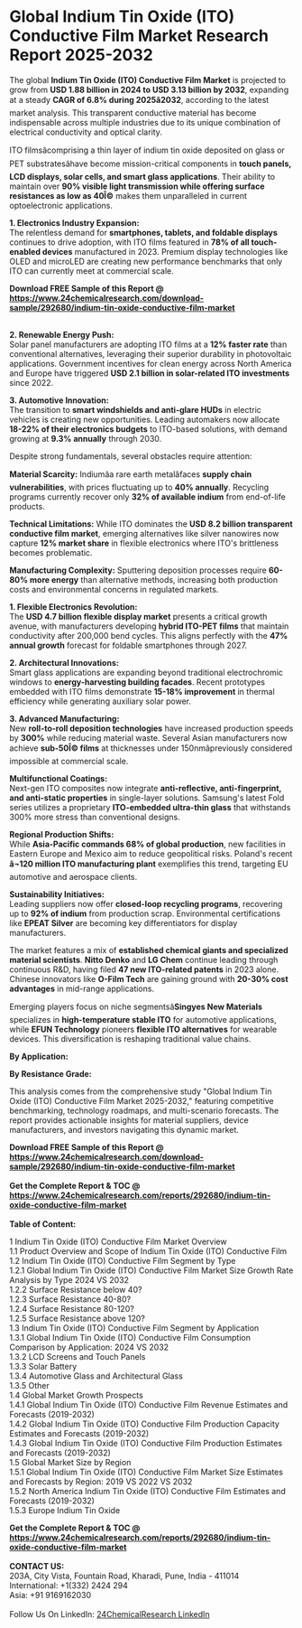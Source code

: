 <h1>Global Indium Tin Oxide (ITO) Conductive Film Market Research Report 2025-2032</h1><p>The global <strong>Indium Tin Oxide (ITO) Conductive Film Market</strong> is projected to grow from <strong>USD 1.88 billion in 2024 to USD 3.13 billion by 2032</strong>, expanding at a steady <strong>CAGR of 6.8% during 2025â2032</strong>, according to the latest market analysis. This transparent conductive material has become indispensable across multiple industries due to its unique combination of electrical conductivity and optical clarity.</p><p>ITO filmsâcomprising a thin layer of indium tin oxide deposited on glass or PET substratesâhave become mission-critical components in <strong>touch panels, LCD displays, solar cells, and smart glass applications</strong>. Their ability to maintain over <strong>90% visible light transmission while offering surface resistances as low as 40Î©</strong> makes them unparalleled in current optoelectronic applications.</p><p><strong>1. Electronics Industry Expansion:</strong><br> 
The relentless demand for <strong>smartphones, tablets, and foldable displays</strong> continues to drive adoption, with ITO films featured in <strong>78% of all touch-enabled devices</strong> manufactured in 2023. Premium display technologies like OLED and microLED are creating new performance benchmarks that only ITO can currently meet at commercial scale.</p><div><b>Download FREE Sample of this Report @ 
            <a href="https://www.24chemicalresearch.com/download-sample/292680/indium-tin-oxide-conductive-film-market">
            https://www.24chemicalresearch.com/download-sample/292680/indium-tin-oxide-conductive-film-market</a></b></div><br><p><strong>2. Renewable Energy Push:</strong><br>
Solar panel manufacturers are adopting ITO films at a <strong>12% faster rate</strong> than conventional alternatives, leveraging their superior durability in photovoltaic applications. Government incentives for clean energy across North America and Europe have triggered <strong>USD 2.1 billion in solar-related ITO investments</strong> since 2022.</p><p><strong>3. Automotive Innovation:</strong><br>
The transition to <strong>smart windshields and anti-glare HUDs</strong> in electric vehicles is creating new opportunities. Leading automakers now allocate <strong>18-22% of their electronics budgets</strong> to ITO-based solutions, with demand growing at <strong>9.3% annually</strong> through 2030.</p><p>Despite strong fundamentals, several obstacles require attention:</p><p><strong>Material Scarcity:</strong> Indiumâa rare earth metalâfaces <strong>supply chain vulnerabilities</strong>, with prices fluctuating up to <strong>40% annually</strong>. Recycling programs currently recover only <strong>32% of available indium</strong> from end-of-life products.</p><p><strong>Technical Limitations:</strong> While ITO dominates the <strong>USD 8.2 billion transparent conductive film market</strong>, emerging alternatives like silver nanowires now capture <strong>12% market share</strong> in flexible electronics where ITO's brittleness becomes problematic.</p><p><strong>Manufacturing Complexity:</strong> Sputtering deposition processes require <strong>60-80% more energy</strong> than alternative methods, increasing both production costs and environmental concerns in regulated markets.</p><p><strong>1. Flexible Electronics Revolution:</strong><br>
The <strong>USD 4.7 billion flexible display market</strong> presents a critical growth avenue, with manufacturers developing <strong>hybrid ITO-PET films</strong> that maintain conductivity after 200,000 bend cycles. This aligns perfectly with the <strong>47% annual growth</strong> forecast for foldable smartphones through 2027.</p><p><strong>2. Architectural Innovations:</strong><br>
Smart glass applications are expanding beyond traditional electrochromic windows to <strong>energy-harvesting building facades</strong>. Recent prototypes embedded with ITO films demonstrate <strong>15-18% improvement</strong> in thermal efficiency while generating auxiliary solar power.</p><p><strong>3. Advanced Manufacturing:</strong><br>
New <strong>roll-to-roll deposition technologies</strong> have increased production speeds by <strong>300%</strong> while reducing material waste. Several Asian manufacturers now achieve <strong>sub-50Î© films</strong> at thicknesses under 150nmâpreviously considered impossible at commercial scale.</p><p><strong>Multifunctional Coatings:</strong><br>
	Next-gen ITO composites now integrate <strong>anti-reflective, anti-fingerprint, and anti-static properties</strong> in single-layer solutions. Samsung's latest Fold series utilizes a proprietary <strong>ITO-embedded ultra-thin glass</strong> that withstands 300% more stress than conventional designs.</p><p><strong>Regional Production Shifts:</strong><br>
	While <strong>Asia-Pacific commands 68% of global production</strong>, new facilities in Eastern Europe and Mexico aim to reduce geopolitical risks. Poland's recent <strong>â¬120 million ITO manufacturing plant</strong> exemplifies this trend, targeting EU automotive and aerospace clients.</p><p><strong>Sustainability Initiatives:</strong><br>
	Leading suppliers now offer <strong>closed-loop recycling programs</strong>, recovering up to <strong>92% of indium</strong> from production scrap. Environmental certifications like <strong>EPEAT Silver</strong> are becoming key differentiators for display manufacturers.</p><p>The market features a mix of <strong>established chemical giants and specialized material scientists</strong>. <strong>Nitto Denko</strong> and <strong>LG Chem</strong> continue leading through continuous R&amp;D, having filed <strong>47 new ITO-related patents</strong> in 2023 alone. Chinese innovators like <strong>O-Film Tech</strong> are gaining ground with <strong>20-30% cost advantages</strong> in mid-range applications.</p><p>Emerging players focus on niche segmentsâ<strong>Singyes New Materials</strong> specializes in <strong>high-temperature stable ITO</strong> for automotive applications, while <strong>EFUN Technology</strong> pioneers <strong>flexible ITO alternatives</strong> for wearable devices. This diversification is reshaping traditional value chains.</p><p><strong>By Application:</strong></p><p><strong>By Resistance Grade:</strong></p><p>This analysis comes from the comprehensive study "Global Indium Tin Oxide (ITO) Conductive Film Market 2025-2032," featuring competitive benchmarking, technology roadmaps, and multi-scenario forecasts. The report provides actionable insights for material suppliers, device manufacturers, and investors navigating this dynamic market.</p><div><b>Download FREE Sample of this Report @ 
            <a href="https://www.24chemicalresearch.com/download-sample/292680/indium-tin-oxide-conductive-film-market">
            https://www.24chemicalresearch.com/download-sample/292680/indium-tin-oxide-conductive-film-market</a></b></div><br><div><b>Get the Complete Report & TOC @ 
            <a href="https://www.24chemicalresearch.com/reports/292680/indium-tin-oxide-conductive-film-market">
            https://www.24chemicalresearch.com/reports/292680/indium-tin-oxide-conductive-film-market</a></b></div><br>
            <b>Table of Content:</b><p>1 Indium Tin Oxide (ITO) Conductive Film Market Overview<br />
    1.1 Product Overview and Scope of Indium Tin Oxide (ITO) Conductive Film<br />
    1.2 Indium Tin Oxide (ITO) Conductive Film Segment by Type<br />
        1.2.1 Global Indium Tin Oxide (ITO) Conductive Film Market Size Growth Rate Analysis by Type 2024 VS 2032<br />
        1.2.2 Surface Resistance below 40?<br />
        1.2.3 Surface Resistance 40-80?<br />
        1.2.4 Surface Resistance 80-120?<br />
        1.2.5 Surface Resistance above 120?<br />
    1.3 Indium Tin Oxide (ITO) Conductive Film Segment by Application<br />
        1.3.1 Global Indium Tin Oxide (ITO) Conductive Film Consumption Comparison by Application: 2024 VS 2032<br />
        1.3.2 LCD Screens and Touch Panels<br />
        1.3.3 Solar Battery<br />
        1.3.4 Automotive Glass and Architectural Glass<br />
        1.3.5 Other<br />
    1.4 Global Market Growth Prospects<br />
        1.4.1 Global Indium Tin Oxide (ITO) Conductive Film Revenue Estimates and Forecasts (2019-2032)<br />
        1.4.2 Global Indium Tin Oxide (ITO) Conductive Film Production Capacity Estimates and Forecasts (2019-2032)<br />
        1.4.3 Global Indium Tin Oxide (ITO) Conductive Film Production Estimates and Forecasts (2019-2032)<br />
    1.5 Global Market Size by Region<br />
        1.5.1 Global Indium Tin Oxide (ITO) Conductive Film Market Size Estimates and Forecasts by Region: 2019 VS 2022 VS 2032<br />
        1.5.2 North America Indium Tin Oxide (ITO) Conductive Film Estimates and Forecasts (2019-2032)<br />
        1.5.3 Europe Indium Tin Oxide </p><div><b>Get the Complete Report & TOC @ 
            <a href="https://www.24chemicalresearch.com/reports/292680/indium-tin-oxide-conductive-film-market">
            https://www.24chemicalresearch.com/reports/292680/indium-tin-oxide-conductive-film-market</a></b></div><br><b>CONTACT US:</b><br>
            203A, City Vista, Fountain Road, Kharadi, Pune, India - 411014<br>
            International: +1(332) 2424 294<br>
            Asia: +91 9169162030 <br><br>
            Follow Us On LinkedIn: <a href="https://www.linkedin.com/company/24chemicalresearch/">24ChemicalResearch LinkedIn</a>